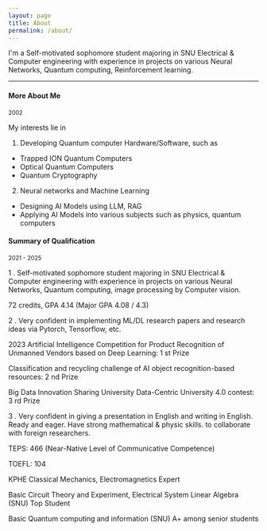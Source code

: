 ```yaml
---
layout: page
title: About
permalink: /about/
---
```

I'm a Self-motivated sophomore student majoring in SNU Electrical & Computer engineering with experience in projects on various Neural Networks, Quantum computing, Reinforcement learning.


***

#### More About Me
<small>2002</small>

My interests lie in

1. Developing Quantum computer Hardware/Software, such as
- Trapped ION Quantum Computers
- Optical Quantum Computers
- Quantum Cryptography

2. Neural networks and Machine Learning
- Designing AI Models using LLM, RAG
- Applying AI Models into various subjects such as physics, quantum computers



#### Summary of Qualification
<small>2021 - 2025</small>

1 . Self-motivated sophomore student majoring in SNU Electrical & Computer engineering with experience in projects on various Neural Networks, Quantum computing, image processing by Computer vision.

72 credits, GPA 4.14 (Major GPA 4.08 / 4.3)

2 . Very confident in implementing ML/DL research papers and research ideas via Pytorch, Tensorflow, etc.

2023 Artificial Intelligence Competition for Product Recognition of Unmanned Vendors based on Deep Learning: 1 st Prize

Classification and recycling challenge of AI object recognition-based resources: 2 nd Prize

Big Data Innovation Sharing University Data-Centric University 4.0 contest: 3 rd Prize


3 . Very confident in giving a presentation in English and writing in English. Ready and eager. Have strong mathematical & physic skills. to collaborate with foreign researchers.

TEPS: 466 (Near-Native Level of Communicative Competence)

TOEFL: 104

KPHE Classical Mechanics, Electromagnetics Expert

Basic Circuit Theory and Experiment, Electrical System Linear Algebra (SNU) Top Student

Basic Quantum computing and information (SNU) A+ among senior students